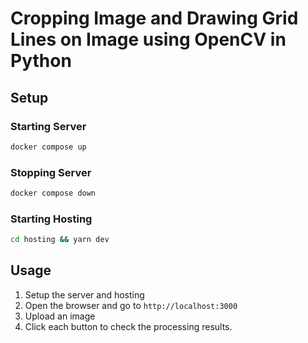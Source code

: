 # Cropping Image and Drawing Grid Lines on Image using OpenCV in Python

## Setup
### Starting Server
```bash
docker compose up
```

### Stopping Server
```bash
docker compose down
```

### Starting Hosting
```bash
cd hosting && yarn dev
```
## Usage
1. Setup the server and hosting
2. Open the browser and go to `http://localhost:3000`
3. Upload an image
4. Click each button to check the processing results.